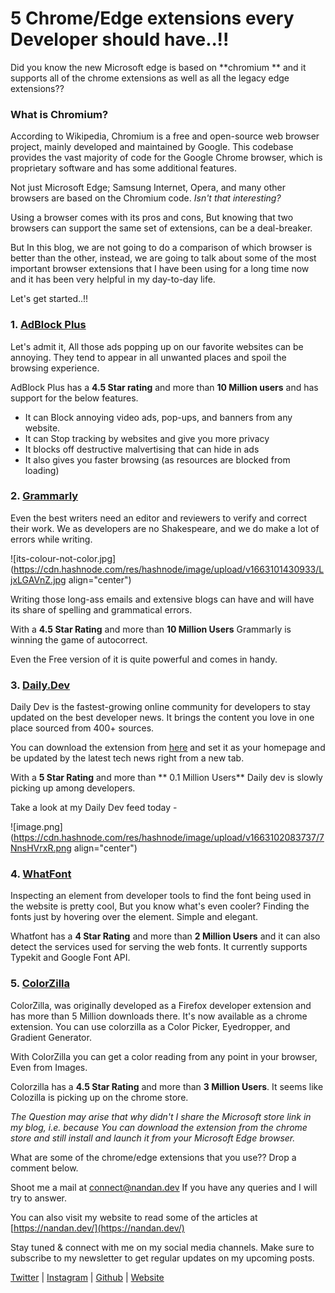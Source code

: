 # 5 Chrome/Edge extensions every Developer should have..!!

Did you know the new Microsoft edge is based on **chromium ** and it supports all of the chrome extensions as well as all the legacy edge extensions??

### What is Chromium?
According to Wikipedia, Chromium is a free and open-source web browser project, mainly developed and maintained by Google. This codebase provides the vast majority of code for the Google Chrome browser, which is proprietary software and has some additional features.

Not just Microsoft Edge;  Samsung Internet, Opera, and many other browsers are based on the Chromium code. *Isn't that interesting?*

Using a browser comes with its pros and cons, But knowing that two browsers can support the same set of extensions, can be a deal-breaker.

But In this blog, we are not going to do a comparison of which browser is better than the other, instead, we are going to talk about some of the most important browser extensions that I have been using for a long time now and it has been very helpful in my day-to-day life. 

Let's get started..!!

### 1. [AdBlock Plus](https://chrome.google.com/webstore/detail/adblock-plus-free-ad-bloc/cfhdojbkjhnklbpkdaibdccddilifddb)
Let's admit it, All those ads popping up on our favorite websites can be annoying. They tend to appear in all unwanted places and spoil the browsing experience.

AdBlock Plus has a **4.5 Star rating** and more than **10 Million users** and has support for the below features.
-  It can Block annoying video ads, pop-ups, and banners from any website.
-  It can Stop tracking by websites and give you more privacy
-  It blocks off destructive malvertising that can hide in ads
-  It also gives you faster browsing (as resources are blocked from loading)

### 2. [Grammarly](https://chrome.google.com/webstore/detail/grammarly-grammar-checker/kbfnbcaeplbcioakkpcpgfkobkghlhen)
Even the best writers need an editor and reviewers to verify and correct their work. We as developers are no Shakespeare, and we do make a lot of errors while writing. 

![its-colour-not-color.jpg](https://cdn.hashnode.com/res/hashnode/image/upload/v1663101430933/LjxLGAVnZ.jpg align="center")

Writing those long-ass emails and extensive blogs can have and will have its share of spelling and grammatical errors. 

With a **4.5 Star Rating** and more than **10 Million Users** Grammarly is winning the game of autocorrect.

Even the Free version of it is quite powerful and comes in handy.

### 3. [Daily.Dev](https://daily.dev/)
Daily Dev is the fastest-growing online community for developers to stay updated on the best developer news. It brings the content you love in one place sourced from 400+ sources. 

You can download the extension from [here](https://chrome.google.com/webstore/detail/dailydev-the-homepage-dev/jlmpjdjjbgclbocgajdjefcidcncaied) and set it as your homepage and be updated by the latest tech news right from a new tab.

With a **5 Star Rating** and more than ** 0.1 Million Users** Daily dev is slowly picking up among developers.

Take a look at my Daily Dev feed today -

![image.png](https://cdn.hashnode.com/res/hashnode/image/upload/v1663102083737/7NnsHVrxR.png align="center")

### 4. [WhatFont](https://chrome.google.com/webstore/detail/whatfont/jabopobgcpjmedljpbcaablpmlmfcogm)

Inspecting an element from developer tools to find the font being used in the website is pretty cool, But you know what's even cooler? Finding the fonts just by hovering over the element. Simple and elegant. 

Whatfont has a **4 Star Rating** and more than **2 Million Users** and it can also detect the services used for serving the web fonts. It currently supports Typekit and Google Font API.

### 5. [ColorZilla](https://chrome.google.com/webstore/detail/colorzilla/bhlhnicpbhignbdhedgjhgdocnmhomnp)
ColorZilla, was originally developed as a Firefox developer extension and has more than 5 Million downloads there. It's now available as a chrome extension. You can use colorzilla as a Color Picker, Eyedropper, and Gradient Generator.

With ColorZilla you can get a color reading from any point in your browser, Even from Images.

Colorzilla has a **4.5 Star Rating** and more than **3 Million Users**. It seems like Colozilla is picking up on the chrome store.

*The Question may arise that why didn't I share the Microsoft store link in my blog, i.e. because You can download the extension from the chrome store and still install and launch it from your Microsoft Edge browser.*

What are some of the chrome/edge extensions that you use?? Drop a comment below. 

Shoot me a mail at [connect@nandan.dev](mailto:connect@nandan.dev) If you have any queries and I will try to answer.

You can also visit my website to read some of the articles at [https://nandan.dev/](https://nandan.dev/)

Stay tuned & connect with me on my social media channels. Make sure to subscribe to my newsletter to get regular updates on my upcoming posts.

[Twitter](https://twitter.com/_sirius93_) | [Instagram](https://www.instagram.com/_sirius93_) | [Github](https://github.com/sirius93) | [Website](https://nandan.dev)



